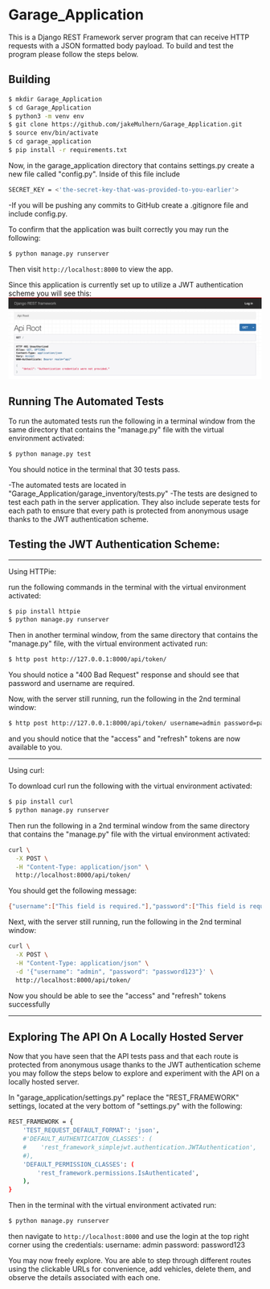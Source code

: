 # Garage_Application


This is a Django REST Framework server program that can receive HTTP requests with a JSON formatted body payload.  To build and test the program please follow the steps below.

## Building

```sh
$ mkdir Garage_Application
$ cd Garage_Application
$ python3 -m venv env
$ git clone https://github.com/jakeMulhern/Garage_Application.git
$ source env/bin/activate
$ cd garage_application
$ pip install -r requirements.txt
```

Now, in the garage_application directory that contains settings.py create a new file called "config.py".
Inside of this file include

```sh
SECRET_KEY = <'the-secret-key-that-was-provided-to-you-earlier'>
```

-If you will be pushing any commits to GitHub create a .gitignore file and include config.py.


To confirm that the application was built correctly you may run the following:

```sh
$ python manage.py runserver
```

Then visit `http://localhost:8000` to view the app.

Since this application is currently set up to utilize a JWT authentication
scheme you will see this:
![Root API View](garage_inventory/static/garage_inventory/images/API_Root.png)



## Running The Automated Tests
To run the automated tests run the following in a terminal window from the same directory that contains the "manage.py" file with the virtual environment activated:

```sh
$ python manage.py test
```

You should notice in the terminal that 30 tests pass.

-The automated tests are located in "Garage_Application/garage_inventory/tests.py"
-The tests are designed to test each path in the server application.  They also include seperate tests for each path to ensure that every path is protected from anonymous usage thanks to the JWT authentication scheme.


## Testing the JWT Authentication Scheme:


-----------------------------------------------------------------------------------

Using HTTPie:

run the following commands in the terminal with the virtual environment activated:

```sh
$ pip install httpie
$ python manage.py runserver
```

Then in another terminal window, from the same directory that contains the "manage.py" file, with the virtual environment activated run:

```sh
$ http post http://127.0.0.1:8000/api/token/
```

You should notice a "400 Bad Request" response and should see that password and username are required.

Now, with the server still running, run the following in the 2nd terminal window:

```sh
$ http post http://127.0.0.1:8000/api/token/ username=admin password=password123
```

and you should notice that the "access" and "refresh" tokens are now available to you.


-----------------------------------------------------------------------------------

Using curl:

To download curl run the following with the virtual environment activated:

```sh
$ pip install curl
$ python manage.py runserver
```

Then run the following in a 2nd terminal window from the same directory that contains the "manage.py" file with the virtual environment activated:

```sh
curl \
  -X POST \
  -H "Content-Type: application/json" \
  http://localhost:8000/api/token/
```

You should get the following message:

```sh
{"username":["This field is required."],"password":["This field is required."]}
```

Next, with the server still running, run the following in the 2nd terminal window:

```sh
curl \
  -X POST \
  -H "Content-Type: application/json" \
  -d '{"username": "admin", "password": "password123"}' \
  http://localhost:8000/api/token/
```
Now you should be able to see the "access" and "refresh" tokens successfully

-----------------------------------------------------------------------------------

## Exploring The API On A Locally Hosted Server

Now that you have seen that the API tests pass and that each route is protected from anonymous usage thanks to the JWT authentication scheme you may follow the steps below to explore and experiment with the API on a locally hosted server.

In "garage_application/settings.py" replace the "REST_FRAMEWORK" settings, located at the very bottom of "settings.py" with the following:

```sh
REST_FRAMEWORK = {
    'TEST_REQUEST_DEFAULT_FORMAT': 'json',
    #'DEFAULT_AUTHENTICATION_CLASSES': (
    #    'rest_framework_simplejwt.authentication.JWTAuthentication',
    #),
    'DEFAULT_PERMISSION_CLASSES': (
        'rest_framework.permissions.IsAuthenticated',
    ),
}
```

Then in the terminal with the virtual environment activated run:

```sh
$ python manage.py runserver
```

then navigate to `http://localhost:8000` and use the login at the top right corner using the credentials:
username: admin
password: password123

You may now freely explore.  You are able to step through different routes using the clickable URLs for convenience, add vehicles, delete them, and observe the details associated with each one.